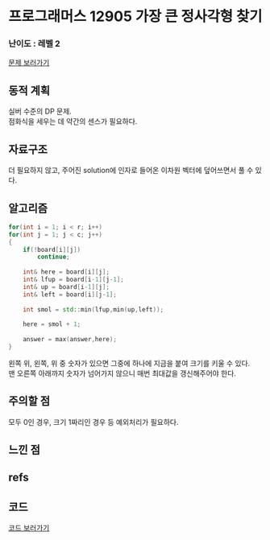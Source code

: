 # 프로그래머스 12905 가장 큰 정사각형 찾기
 
### 난이도 : 레벨 2
[문제 보러가기](https://school.programmers.co.kr/learn/courses/30/parts/12905)
  
## 동적 계획
실버 수준의 DP 문제.  
점화식을 세우는 데 약간의 센스가 필요하다.

## 자료구조
더 필요하지 않고, 주어진 solution에 인자로 들어온 이차원 벡터에 덮어쓰면서 풀 수 있다.

## 알고리즘
```c++
for(int i = 1; i < r; i++)
for(int j = 1; j < c; j++)
{
    if(!board[i][j])
        continue;
    
    int& here = board[i][j];
    int& lfup = board[i-1][j-1];
    int& up = board[i-1][j];
    int& left = board[i][j-1];
    
    int smol = std::min(lfup,min(up,left));
    
    here = smol + 1;
    
    answer = max(answer,here);
}
```
왼쪽 위, 왼쪽, 위 중 숫자가 있으면 그중에 하나에 지금을 붙여 크기를 키울 수 있다.  
맨 오른쪽 아래까지 숫자가 넘어가지 않으니 매번 최대값을 갱신해주어야 한다.

## 주의할 점
모두 0인 경우, 크기 1짜리인 경우 등 예외처리가 필요하다.

## 느낀 점

## refs

## 코드
[코드 보러가기](./prog12905.cpp)
